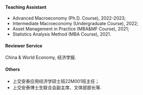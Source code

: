 #### Teaching Assistant
* Advanced Macroeconomy (Ph.D. Course), 2022-2023;
* Intermediate Macroeconomy (Undergraduate Course), 2022;
* Asset Management in Practice (MBA&MF Course), 2021;
* Statistics Analysis Method (MBA Course), 2021.

#### Reviewer Service
China & World Economy, 经济学报.

#### Others
* 上交安泰应用经济学硕士班22M001班主任；
* 上交安泰博士生联合会副主席、文体部部长等.
